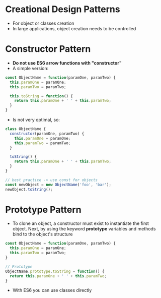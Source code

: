 # Creational Design Patterns
* For object or classes creation
* In large applications, object creation needs to be controlled

# Constructor Pattern
* **Do not use ES6 arrow functions with "constructor"**
* A simple version:
```javascript
const ObjectName = function(paramOne, paramTwo) {
  this.paramOne = paramOne;
  this.paramTwo = paramTwo;

  this.toString = function() {
    return this.paramOne + ' ' + this.paramTwo;
  }
}
```
* Is not very optimal, so:
```javascript
class ObjectName {
  constructor(paramOne, paramTwo) {
    this.paramOne = paramOne;
    this.paramTwo = paramTwo;
  }

  toString() {
    return this.paramOne + ' ' + this.paramTwo;
  }
}

// best practice -> use const for objects
const newObject = new ObjectName('foo', 'bar'); 
newObject.toString();
```

# Prototype Pattern
* To clone an object, a constructor must exist to instantiate the first object. Next, by using the keyword **prototype** variables and methods bind to the object's structure
```javascript
const ObjectName = function(paramOne, paramTwo) {
  this.paramOne = paramOne;
  this.paramTwo = paramTwo;
}

// Prototype
ObjectName.prototype.toString = function() {
  return this.paramOne + ' ' + this.paramTwo;
}
```
* With ES6 you can use classes directly